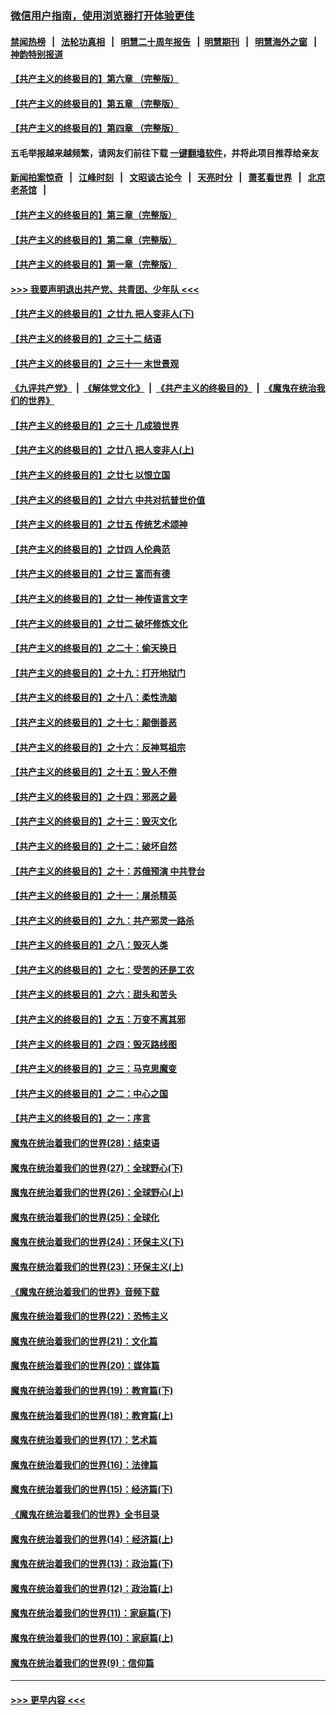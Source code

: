 ### [微信用户指南，使用浏览器打开体验更佳](https://github.com/gfw-breaker/banned-news1/blob/master/indexes/wechat-guide.md?t=0)
#### [禁闻热榜](热点新闻.md?t=0)  &nbsp;&nbsp;|&nbsp;&nbsp; [法轮功真相](https://github.com/gfw-breaker/truth/blob/master/README.md?t=0) &nbsp;&nbsp;|&nbsp;&nbsp; [明慧二十周年报告](https://github.com/gfw-breaker/mh-reports/blob/master/README.md?t=0) &nbsp;&nbsp;|&nbsp;&nbsp;[明慧期刊](https://github.com/gfw-breaker/mh-qikan) &nbsp;&nbsp;|&nbsp;&nbsp; [明慧海外之窗](https://github.com/gfw-breaker/mh-news/blob/master/README.md?t=0) &nbsp;&nbsp;|&nbsp;&nbsp; [神韵特别报道](https://github.com/gfw-breaker/mh-news/blob/master/shenyun.md?t=0)
#### [【共产主义的终极目的】第六章 （完整版）](../pages/nsc422/n11428913.md?t=02072302) 
#### [【共产主义的终极目的】第五章 （完整版）](../pages/nsc422/n11428912.md?t=02072302) 
#### [【共产主义的终极目的】第四章 （完整版）](../pages/nsc422/n11428907.md?t=02072302) 
#### 五毛举报越来越频繁，请网友们前往下载 [一键翻墙软件](https://github.com/gfw-breaker/ssr-accounts)，并将此项目推荐给亲友
#### [新闻拍案惊奇](https://github.com/gfw-breaker/banned-news1/blob/master/pages/link4.md) &nbsp;&nbsp;|&nbsp;&nbsp; [江峰时刻](https://github.com/gfw-breaker/banned-news1/blob/master/pages/link4.md) &nbsp;&nbsp;|&nbsp;&nbsp; [文昭谈古论今](https://github.com/gfw-breaker/banned-news1/blob/master/pages/link4.md) &nbsp;&nbsp;|&nbsp;&nbsp; [天亮时分](https://github.com/gfw-breaker/banned-news1/blob/master/pages/link4.md) &nbsp;&nbsp;|&nbsp;&nbsp; [萧茗看世界](https://github.com/gfw-breaker/banned-news1/blob/master/pages/link4.md) &nbsp;&nbsp;|&nbsp;&nbsp; [北京老茶馆](https://github.com/gfw-breaker/banned-news1/blob/master/pages/link4.md) &nbsp;&nbsp;|&nbsp;&nbsp; 
#### [【共产主义的终极目的】第三章（完整版）](../pages/nsc422/n11428848.md?t=02072302) 
#### [【共产主义的终极目的】第二章（完整版）](../pages/nsc422/n11428831.md?t=02072302) 
#### [【共产主义的终极目的】第一章（完整版）](../pages/nsc422/n11417651.md?t=02072302) 
#### [>>> 我要声明退出共产党、共青团、少年队 <<<](https://github.com/begood0513/goodnews/blob/master/quit/letter.md) 
#### [【共产主义的终极目的】之廿九 把人变非人(下)](../pages/nsc422/n11344140.md?t=02072302) 
#### [【共产主义的终极目的】之三十二 结语](../pages/nsc422/n11360535.md?t=02072302) 
#### [【共产主义的终极目的】之三十一 末世景观](../pages/nsc422/n11351129.md?t=02072302) 
#### [《九评共产党》](https://github.com/begood0513/9ping.md/blob/master/README.md) &nbsp;|&nbsp; [《解体党文化》](../../../../jtdwh.md/blob/master/README.md)  &nbsp;|&nbsp; [《共产主义的终极目的》](../../../../gczydzjmd.md/blob/master/README.md) &nbsp;|&nbsp; [《魔鬼在统治我们的世界》](../../../../mgztzwmdsj.md/blob/master/README.md) 
#### [【共产主义的终极目的】之三十 几成狼世界](../pages/nsc422/n11348280.md?t=02072302) 
#### [【共产主义的终极目的】之廿八 把人变非人(上)](../pages/nsc422/n11340492.md?t=02072302) 
#### [【共产主义的终极目的】之廿七 以恨立国](../pages/nsc422/n11336944.md?t=02072302) 
#### [【共产主义的终极目的】之廿六 中共对抗普世价值](../pages/nsc422/n11324785.md?t=02072302) 
#### [【共产主义的终极目的】之廿五 传统艺术颂神](../pages/nsc422/n11296396.md?t=02072302) 
#### [【共产主义的终极目的】之廿四 人伦典范](../pages/nsc422/n11296397.md?t=02072302) 
#### [【共产主义的终极目的】之廿三 富而有德](../pages/nsc422/n11283598.md?t=02072302) 
#### [【共产主义的终极目的】之廿一 神传语言文字](../pages/nsc422/n11263265.md?t=02072302) 
#### [【共产主义的终极目的】之廿二 破坏修炼文化](../pages/nsc422/n11245728.md?t=02072302) 
#### [【共产主义的终极目的】之二十：偷天换日](../pages/nsc422/n11238846.md?t=02072302) 
#### [【共产主义的终极目的】之十九：打开地狱门](../pages/nsc422/n11206376.md?t=02072302) 
#### [【共产主义的终极目的】之十八：柔性洗脑](../pages/nsc422/n11199994.md?t=02072302) 
#### [【共产主义的终极目的】之十七：颠倒善恶](../pages/nsc422/n11179782.md?t=02072302) 
#### [【共产主义的终极目的】之十六：反神骂祖宗](../pages/nsc422/n11166798.md?t=02072302) 
#### [【共产主义的终极目的】之十五：毁人不倦](../pages/nsc422/n11166792.md?t=02072302) 
#### [【共产主义的终极目的】之十四：邪恶之最](../pages/nsc422/n11150249.md?t=02072302) 
#### [【共产主义的终极目的】之十三：毁灭文化](../pages/nsc422/n11135227.md?t=02072302) 
#### [【共产主义的终极目的】之十二：破坏自然](../pages/nsc422/n11135214.md?t=02072302) 
#### [【共产主义的终极目的】之十：苏俄预演 中共登台](../pages/nsc422/n11118424.md?t=02072302) 
#### [【共产主义的终极目的】之十一：屠杀精英](../pages/nsc422/n11118442.md?t=02072302) 
#### [【共产主义的终极目的】之九：共产邪灵一路杀](../pages/nsc422/n11114139.md?t=02072302) 
#### [【共产主义的终极目的】之八：毁灭人类](../pages/nsc422/n11108503.md?t=02072302) 
#### [【共产主义的终极目的】之七：受苦的还是工农](../pages/nsc422/n11101809.md?t=02072302) 
#### [【共产主义的终极目的】之六：甜头和苦头](../pages/nsc422/n11096971.md?t=02072302) 
#### [【共产主义的终极目的】之五：万变不离其邪](../pages/nsc422/n11091285.md?t=02072302) 
#### [【共产主义的终极目的】之四：毁灭路线图](../pages/nsc422/n11086284.md?t=02072302) 
#### [【共产主义的终极目的】之三：马克思魔变](../pages/nsc422/n11061941.md?t=02072302) 
#### [【共产主义的终极目的】之二：中心之国](../pages/nsc422/n11047728.md?t=02072302) 
#### [【共产主义的终极目的】之一：序言](../pages/nsc422/n11086077.md?t=02072302) 
#### [魔鬼在统治着我们的世界(28)：结束语](../pages/nsc422/n10936246.md?t=02072302) 
#### [魔鬼在统治着我们的世界(27)：全球野心(下)](../pages/nsc422/n10928319.md?t=02072302) 
#### [魔鬼在统治着我们的世界(26)：全球野心(上)](../pages/nsc422/n10900318.md?t=02072302) 
#### [魔鬼在统治着我们的世界(25)：全球化](../pages/nsc422/n10788205.md?t=02072302) 
#### [魔鬼在统治着我们的世界(24)：环保主义(下)](../pages/nsc422/n10695307.md?t=02072302) 
#### [魔鬼在统治着我们的世界(23)：环保主义(上)](../pages/nsc422/n10688613.md?t=02072302) 
#### [《魔鬼在统治着我们的世界》音频下载](../pages/nsc422/n10635553.md?t=02072302) 
#### [魔鬼在统治着我们的世界(22)：恐怖主义](../pages/nsc422/n10614727.md?t=02072302) 
#### [魔鬼在统治着我们的世界(21)：文化篇](../pages/nsc422/n10597706.md?t=02072302) 
#### [魔鬼在统治着我们的世界(20)：媒体篇](../pages/nsc422/n10586579.md?t=02072302) 
#### [魔鬼在统治着我们的世界(19)：教育篇(下)](../pages/nsc422/n10564808.md?t=02072302) 
#### [魔鬼在统治着我们的世界(18)：教育篇(上)](../pages/nsc422/n10526970.md?t=02072302) 
#### [魔鬼在统治着我们的世界(17)：艺术篇](../pages/nsc422/n10499093.md?t=02072302) 
#### [魔鬼在统治着我们的世界(16)：法律篇](../pages/nsc422/n10485969.md?t=02072302) 
#### [魔鬼在统治着我们的世界(15)：经济篇(下)](../pages/nsc422/n10469975.md?t=02072302) 
#### [《魔鬼在统治着我们的世界》全书目录](../pages/nsc422/n10464261.md?t=02072302) 
#### [魔鬼在统治着我们的世界(14)：经济篇(上)](../pages/nsc422/n10457370.md?t=02072302) 
#### [魔鬼在统治着我们的世界(13)：政治篇(下)](../pages/nsc422/n10448270.md?t=02072302) 
#### [魔鬼在统治着我们的世界(12)：政治篇(上)](../pages/nsc422/n10444576.md?t=02072302) 
#### [魔鬼在统治着我们的世界(11)：家庭篇(下)](../pages/nsc422/n10440961.md?t=02072302) 
#### [魔鬼在统治着我们的世界(10)：家庭篇(上)](../pages/nsc422/n10435448.md?t=02072302) 
#### [魔鬼在统治着我们的世界(9)：信仰篇](../pages/nsc422/n10432159.md?t=02072302) 

----
#### [ >>> 更早内容 <<< ](../indexes/nsc422-earlier.md)

